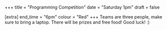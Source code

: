 +++
title = "Programming Competition"
date = "Saturday 1pm"
draft = false

[extra]
end_time = "6pm"
colour = "Red"
+++
Teams are three people, make sure to bring a laptop. There will be prizes and free food! Good luck! :)
